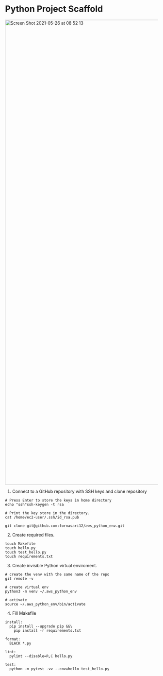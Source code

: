 # Python Project Scaffold

<img width="1530" alt="Screen Shot 2021-05-26 at 08 52 13" src="https://user-images.githubusercontent.com/57304126/119655195-b0799400-bdff-11eb-8a4a-4d9a9935e156.png">

1. Connect to a GitHub repository with SSH keys and clone repository

```shell
# Press Enter to store the keys in home directory
echo "ssh"ssh-keygen -t rsa

# Print the key store in the directory.
cat /home/ec2-user/.ssh/id_rsa.pub

git clone git@github.com:fornasari12/aws_python_env.git
```

2. Create required files.

```shell
touch Makefile
touch hello.py
touch test_hello.py
touch requirements.txt
```

3. Create invisible Python virtual enviroment.

```shell
# create the venv with the same name of the repo
git remote -v

# create virtual env
python3 -m venv ~/.aws_python_env

# activate
source ~/.aws_python_env/bin/activate  
```

4. Fill Makefile

```
install:
  pip install --upgrade pip &&\
    pip install -r requirements.txt
    
format:
  BLACK *.py
  
lint:
  pylint --disable=R,C hello.py
  
test:
  python -m pytest -vv --cov=hello test_hello.py
  
```

```
